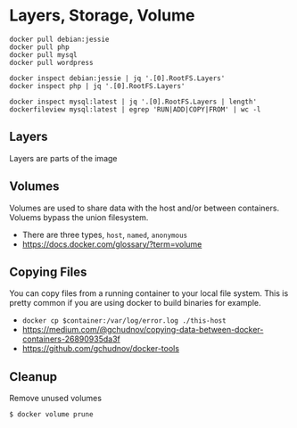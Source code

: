 # Layers, Storage, Volume

```shell
docker pull debian:jessie
docker pull php
docker pull mysql
docker pull wordpress

docker inspect debian:jessie | jq '.[0].RootFS.Layers'
docker inspect php | jq '.[0].RootFS.Layers'

docker inspect mysql:latest | jq '.[0].RootFS.Layers | length'
dockerfileview mysql:latest | egrep 'RUN|ADD|COPY|FROM' | wc -l
```

## Layers
Layers are parts of the image

## Volumes
Volumes are used to share data with the host and/or between containers. Voluems bypass the union filesystem.

- There are three types, `host`, `named`, `anonymous`
- https://docs.docker.com/glossary/?term=volume

## Copying Files
You can copy files from a running container to your local file system. This is pretty common
if you are using docker to build binaries for example.

- `docker cp $container:/var/log/error.log ./this-host`
- https://medium.com/@gchudnov/copying-data-between-docker-containers-26890935da3f
- https://github.com/gchudnov/docker-tools

## Cleanup
Remove unused volumes

`$ docker volume prune`